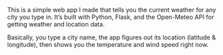 This is a simple web app I made that tells you the current weather for any city you type in. It’s built with Python, Flask, and the Open-Meteo API for getting weather and location data.

Basically, you type a city name, the app figures out its location (latitude & longitude), then shows you the temperature and wind speed right now.
